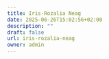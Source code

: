 ```yaml
---
title: Iris-Rozalia Neag
date: 2025-06-26T15:02:56+02:00
description: ""
draft: false
url: iris-rozalia-neag
owner: admin
---
```


<!-- SECTION BREAK --> 